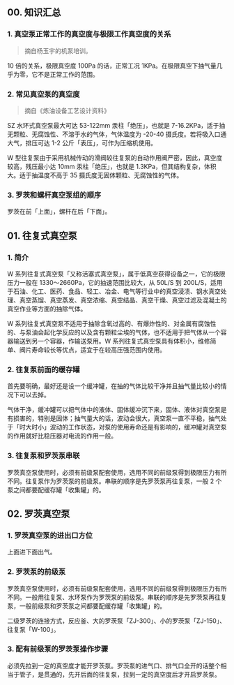 ## 00. 知识汇总

### 1. 真空泵正常工作的真空度与极限工作真空度的关系
> 摘自杨玉宇的机泵培训。

10 倍的关系，极限真空度 100Pa 的话，正常工况 1KPa。在极限真空下抽气量几乎为零，它不是正常工作的范围。

### 2. 常见真空泵的真空度
> 摘自《炼油设备工艺设计资料》

SZ 水环式真空泵最大可达 53-122mm 汞柱「绝压」，也就是 7-16.2KPa，适于抽无颗粒、无腐蚀性、不溶于水的气体，气体温度为 -20-40 摄氏度。若将吸入口通大气，排压可达 1-2 公斤「表压」，可作为压缩机使用。

W 型往复泵由于采用机械传动的滑阀较往复泵的自动作用阀严密，因此，真空度较高，残压最小达 10mm 汞柱「绝压」，也就是 1.3KPa，但其结构复杂，体积大。适于抽温度不高于 35 摄氏度无固体颗粒、无腐蚀性的气体。

### 3. 罗茨和螺杆真空泵组的顺序

罗茨在前「上面」，螺杆在后「下面」。

## 01. 往复式真空泵

### 1. 简介

W 系列往复式真空泵「又称活塞式真空泵」，属于低真空获得设备之一，它的极限压力一般在 1330～2660Pa，它的抽速范围比较大，从 50L/S 到 200L/S，适用于石油、化工、医药、食品、轻工、冶金、电气等行业中的真空浸渍、钢水真空处理、真空蒸馏、真空蒸发、真空浓缩、真空结晶、真空干燥、真空过滤及混凝土的真空作业等方面的抽除气体。

W 系列往复式真空泵不适用于抽除含氧过高的、有爆炸性的、对金属有腐蚀性的、与泵油会起化学反应的以及含有颗粒尘埃的气体，也不适用于把气体从一个容器输送到另一个容器，作输送泵用。W 系列往复式真空泵具有体积小，维修简单、阀片寿命较长等优点，适宜于在较高压强范围内使用。

### 2. 往复泵前面的缓存罐

首先要明确，最好还是设一个缓冲罐，在抽的气体比较干净并且抽气量比较小的情况下可以去掉。

气体干净，缓冲罐可以把气体中的液体、固体缓冲沉下来，固体、液体对真空泵是有损害的，特别是固体；抽气量大的话，波动会很大，真空泵一直不平稳，抽气处于「时大时小」波动的工作状态，对泵的使用寿命还是有影响的，缓冲罐对真空泵的作用就好比稳压器对电流的作用一般。

### 3. 往复泵和罗茨泵串联

罗茨真空泵使用时，必须有前级泵配套使用，选用不同的前级泵得到极限压力有所不同。往复泵作为罗茨泵的前级泵。串联的顺序是先罗茨泵再往复泵，一般 2 个泵之间都要配缓存罐「收集罐」的。

## 02. 罗茨真空泵

### 1. 罗茨真空泵的进出口方位

上面进下面出气。

### 2. 罗茨泵的前级泵

罗茨真空泵使用时，必须有前级泵配套使用，选用不同的前级泵得到极限压力有所不同。一般用往复泵、水环泵作为罗茨泵的前级泵。串联的顺序是先罗茨泵再往复泵，一般前级泵和罗茨泵之间都要配缓存罐「收集罐」的。

二级罗茨的连接方式，反应釜、大的罗茨泵「ZJ-300」、小的罗茨泵「ZJ-150」、往复泵「W-100」。

### 3. 配有前级泵的罗茨泵操作步骤

必须先拉到一定的真空度才能开罗茨泵。罗茨泵的进气口、排气口全开的话整个相当于管子，是贯通的，先开后面的往复泵，拉到一定的真空度后才开启罗茨泵。
